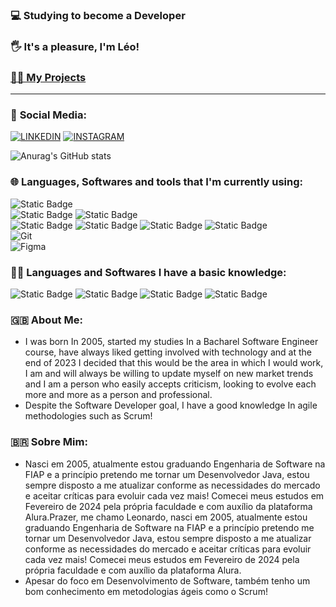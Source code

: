 ### 💻 **Studying to become a Developer**
### 🖐 **It's a pleasure, I'm Léo!**
### [🧑‍💻 My Projects](https://github.com/leonardorscarpitta?tab=repositories)

___

### 📱 **Social Media**:
[![LINKEDIN](https://img.shields.io/badge/linkedin-%230077B5.svg?style=for-the-badge&logo=linkedin&logoColor=white)](https://www.linkedin.com/in/leonardo-rocha-scarpitta-26a28629b/)
[![INSTAGRAM](https://img.shields.io/badge/Instagram-E4405F?style=for-the-badge&logo=instagram&logoColor=white)](https://instagram.com/leonardo.rscarpitta)

![Anurag's GitHub stats](https://github-readme-stats.vercel.app/api?username=leonardorscarpitta&show_icons=true&theme=radical)

### 🌐 **Languages, Softwares and tools that I'm currently using**:
![Static Badge](https://img.shields.io/badge/HTML5%20-%20%23141e32?style=flat&logo=html5&logoColor=%23E34F26) <br>
![Static Badge](https://img.shields.io/badge/CSS3%20-%20%23141e32?style=flat&logo=CSS3&logoColor=%231572B6)
![Static Badge](https://img.shields.io/badge/TailwindCSS%20-%20%23141e32?style=flat&logo=tailwindcss&logoColor=%2306B6D4) <br>
![Static Badge](https://img.shields.io/badge/JavaScript%20-%20%23141e32?style=flat&logo=javascript&logoColor=%23F7DF1E)
![Static Badge](https://img.shields.io/badge/ReactJS%20-%20%23141e32?style=flat&logo=react&logoColor=%23#61DAFB) 
![Static Badge](https://img.shields.io/badge/NextJS%20-%20%23141e32?style=flat&logo=nextdotjs&logoColor=%23000000) 
![Static Badge](https://img.shields.io/badge/TypeScript%20-%20%23141e32?style=flat&logo=typescript&logoColor=%233178C6) <br>
![Git](https://img.shields.io/badge/Git-%23071329?style=flat&logo=git&logoColor=%23F05032) <br>
![Figma](https://img.shields.io/badge/Figma-%23071329?style=flat&logo=figma&logoColor=%23F24E1E) <br>

### 👨‍💻 **Languages and Softwares I have a basic knowledge**: 
![Static Badge](https://img.shields.io/badge/Java%20-%20%23141e32?style=flat&logo=intellijidea&logoColor=%23FFFFFF)
![Static Badge](https://img.shields.io/badge/Python%20-%20%23141e32?style=flat&logo=python&logoColor=%233776AB)
![Static Badge](https://img.shields.io/badge/C%20-%20%23141e32?style=flat&logo=c&logoColor=%23A8B9CC) 
![Static Badge](https://img.shields.io/badge/C%2B%2B%20-%20%23141e32?style=flat&logo=cplusplus&logoColor=%2300599C)


### 🇬🇧 **About Me**:
- I was born In 2005, started my studies In a Bacharel Software Engineer course, have always liked getting involved with technology and at the end of 2023 I decided that this would be the area in which I would work, I am and will always be willing to update myself on new market trends and I am a person who easily accepts criticism, looking to evolve each more and more as a person and professional.
- Despite the Software Developer goal, I have a good knowledge In agile methodologies such as Scrum!

### 🇧🇷 **Sobre Mim**:

- Nasci em 2005, atualmente estou graduando Engenharia de Software na FIAP e a princípio pretendo me tornar um Desenvolvedor Java, estou sempre disposto a me atualizar conforme as necessidades do mercado e aceitar críticas para evoluir cada vez mais! Comecei meus estudos em Fevereiro de 2024 pela própria faculdade e com auxílio da plataforma Alura.Prazer, me chamo Leonardo, nasci em 2005, atualmente estou graduando Engenharia de Software na FIAP e a princípio pretendo me tornar um Desenvolvedor Java, estou sempre disposto a me atualizar conforme as necessidades do mercado e aceitar críticas para evoluir cada vez mais! Comecei meus estudos em Fevereiro de 2024 pela própria faculdade e com auxílio da plataforma Alura.
- Apesar do foco em Desenvolvimento de Software, também tenho um bom conhecimento em metodologias ágeis como o Scrum!
